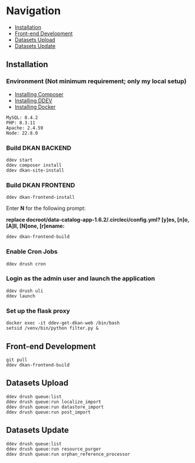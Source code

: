 # Navigation
- [Installation](#installation)
- [Front-end Development](#front-end-development)
- [Datasets Upload](#datasets-upload)
- [Datasets Update](#datasets-update)

## Installation

### Environment (Not minimum requirement; only my local setup)
- <a href="https://getcomposer.org/doc/00-intro.md#installation-linux-unix-osx" target="_blank">Installing Composer</a>
- <a href="https://ddev.readthedocs.io/en/latest/users/install/ddev-installation/" target="_blank">Installing DDEV</a>
- <a href="https://ddev.readthedocs.io/en/latest/users/install/docker-installation/" target="_blank">Installing Docker</a>
```
MySQL: 8.4.2
PHP: 8.3.11
Apache: 2.4.59
Node: 22.8.0
```

### Build DKAN BACKEND

```
ddev start
ddev composer install
ddev dkan-site-install
```

### Build DKAN FRONTEND
```
ddev dkan-frontend-install
```
Enter **N** for the following prompt:

**replace docroot/data-catalog-app-1.6.2/.circleci/config.yml? [y]es, [n]o, [A]ll, [N]one, [r]ename:**
```
ddev dkan-frontend-build
```

### Enable Cron Jobs
```
ddev drush cron
```

### Login as the admin user and launch the application

```
ddev drush uli
ddev launch
```

### Set up the flask proxy

```
docker exec -it ddev-get-dkan-web /bin/bash 
setsid /venv/bin/python filter.py &
```

## Front-end Development
```
git pull
ddev dkan-frontend-build
```

## Datasets Upload

```
ddev drush queue:list
ddev drush queue:run localize_import
ddev drush queue:run datastore_import
ddev drush queue:run post_import
```

## Datasets Update

```
ddev drush queue:list
ddev drush queue:run resource_purger
ddev drush queue:run orphan_reference_processor
```
